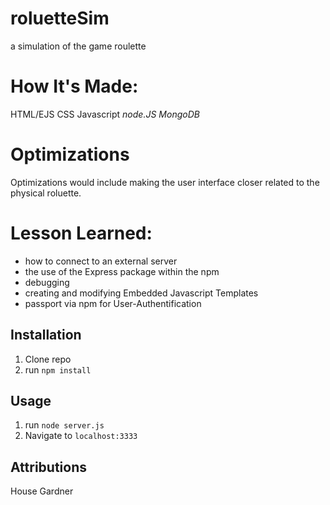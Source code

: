 # roluetteSim
a simulation of the game roulette
# How It's Made:
HTML/EJS
CSS
Javascript
*node.JS*
*MongoDB*

# Optimizations 
Optimizations would include making the user interface closer related to the physical roluette. 

# Lesson Learned:
* how to connect to an external server
* the use of the Express package within the npm
* debugging
* creating and modifying Embedded Javascript Templates
* passport via npm for User-Authentification

## Installation

1. Clone repo
2. run `npm install`

## Usage

1. run `node server.js`
2. Navigate to `localhost:3333`

## Attributions

House Gardner
